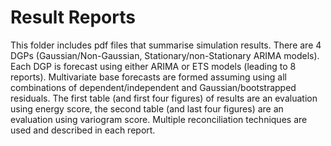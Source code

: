# Result Reports

This folder includes pdf files that summarise simulation results.  There are 4 DGPs (Gaussian/Non-Gaussian, Stationary/non-Stationary ARIMA models). Each DGP is forecast using either ARIMA or ETS models (leading to 8 reports). Multivariate base forecasts are formed assuming using all combinations of dependent/independent and Gaussian/bootstrapped residuals. The first table (and first four figures) of results are an evaluation using energy score, the second table (and last four figures) are an evaluation using variogram score.  Multiple reconciliation techniques are used and described in each report.




